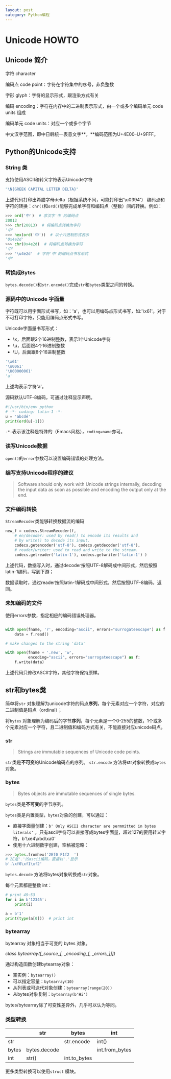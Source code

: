 ```yaml
---
layout: post
category: Python编程
---
```


# Unicode HOWTO
## Unicode 简介
字符 character

编码点 code point：字符在字符集中的序号，非负整数

字形 glyph：字符的显示形式，跟渲染方式有关

编码 encoding：字符在内存中的二进制表示形式，由一个或多个编码单元 code units 组成

编码单元 code units：对应一个或多个字节

中文汉字范围，即中日韩统一表意文字**，**编码范围为U+4E00–U+9FFF。

## Python的Unicode支持
### String 类
支持使用ASCII和转义字符表示Unicode字符

```python
"\N{GREEK CAPITAL LETTER DELTA}" 
```
上述代码打印出希腊字母delta（根据系统不同，可能打印出'\\u0394'）
编码点和字符的转换：`chr()`和`ord()`能够完成单字符和编码点（整数）间的转换。例如：

```python
>>> ord('中')  # 求汉字'中'的编码点
20013
>>> chr(20013)  # 将编码点转换为字符
'中'
>>> hex(ord('中'))  # 以十六进制形式表示
'0x4e2d'
>>> chr(0x4e2d)  # 将编码点转换为字符
'中'
>>> '\u4e2d'  # 字符'中'的编码点书写形式
'中'
```
### 转换成Bytes
`bytes.decode()`和`str.encode()`完成`str`和`bytes`类型之间的转换。

### 源码中的Unicode 字面量
字符既可以用字面形式书写，如：'a'，也可以用编码点形式书写，如:'\\x61'。对于不可打印字符，只能用编码点形式书写。

Unicode字面量书写形式：

* \\x，后面跟2个16进制整数，表示1个Unicode字符
* \\u，后面跟4个16进制整数
* \\U，后面跟8个16进制整数

```python
'\x61'
'\u0061'
'\U00000061'
'a'
```
上述均表示字符'a'。

源码默认UTF-8编码，可通过注释显示声明。

```python
#!/usr/bin/env python
# -*- coding: latin-1 -*-
u = 'abcdé'
print(ord(u[-1]))
```
`-*-`表示该注释是特殊的（Emacs风格），`coding=name`亦可。

### 读写Unicode数据
`open()`的`error`参数可以设置编码错误的处理方法。

### 编写支持Unicode程序的建议
> Software should only work with Unicode strings internally, decoding the input data as soon as possible and encoding the output only at the end.

### 文件编码转换
`StreamRecoder`类能够转换数据流的编码

```python
new_f = codecs.StreamRecoder(f,
    # en/decoder: used by read() to encode its results and
    # by write() to decode its input.
    codecs.getencoder('utf-8'), codecs.getdecoder('utf-8'),
    # reader/writer: used to read and write to the stream.
    codecs.getreader('latin-1'), codecs.getwriter('latin-1') )
```
上述代码，数据写入时，通过decoder按照UTF-8解码成中间形式，然后按照latin-1编码，写到下游；

数据读取时，通过reader按照latin-1解码成中间形式，然后按照UTF-8编码，返回。

### 未知编码的文件
使用errors参数，指定相应的编码错误处理器。

```python

with open(fname, 'r', encoding="ascii", errors="surrogateescape") as f:
    data = f.read()

# make changes to the string 'data'

with open(fname + '.new', 'w',
          encoding="ascii", errors="surrogateescape") as f:
    f.write(data)
```
上述代码只修改ASCII字符，其他字符保持原样。

## str和bytes类
简单将`str` 对象理解为unicode字符的码点**序列**，每个元素对应一个字符，对应的二进制值是码点（ordinal）；

将`bytes` 对象理解为编码后的字节**序列**，每个元素是一个0-255的整数，1个或多个元素对应一个字符，且二进制值和编码方式有关，不能直接对应unicode码点。

### str
> Strings are immutable sequences of Unicode code points.

`str`类是**不可变**的Unicode编码点的序列。
`str.encode` 方法将str对象转换成`bytes`对象。

### bytes
> Bytes objects are immutable sequences of single bytes.

`bytes`类是**不可变**的字节序列。

`bytes`类是内置类型，`bytes`对象的创建，可以通过：

* 直接字面量创建：`b' Only ASCII character are permmitted in bytes literals'` ，只有ascii字符可以直接写成bytes字面量，超过127的要用转义字符，b'\\xe4\\xbd\\xa0'
* 使用十六进制数字创建，空格被忽略：

```python
>>> bytes.fromhex('2Ef0 F1f2  ')
# 2E是'.'的ascii编码，直接以'.'显示
b'.\xf0\xf1\xf2'
```
`bytes.decode` 方法将bytes对象转换成`str`对象。

每个元素都是整数 int：

```python
# print 49~53
for i in b'12345':
    print(i)

a = b'1'
print(type(a[0]))  # print int
```
### bytearray
bytearray 对象相当于可变的 bytes 对象。

*class bytearray(\[\_source\_\[, \_encoding\_\[, \_errors\_\]\]\])*

通过构造函数创建bytearray对象：

* 空实例：`bytearray()`
* 可以指定容量：`bytearray(10)`
* 从列表或可迭代对象创建：`bytearray(range(20))`
* 从bytes对象复制：`bytearray(b'Hi')`

bytes/bytearray除了可变性差异外，几乎可以认为等同。

### 类型转换
| |str|bytes|int|
| ----- | ----- | ----- | ----- |
|str| |str.encode|int()|
|bytes|bytes.decode| |int.from\_bytes|
|int|str()|int.to\_bytes| |

更多类型转换可以使用`struct` 模块。